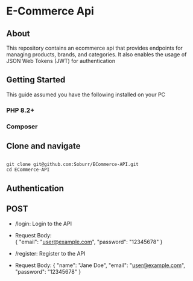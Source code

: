 # E-Commerce Api

## About
This repository contains an ecommerce api that provides endpoints for managing products, brands, and categories. It also enables the usage of JSON Web Tokens (JWT) for authentication

## Getting Started 
This guide assumed you have the following installed on your PC
### PHP 8.2+
### Composer

## Clone and navigate
##
    git clone git@github.com:Soburr/ECommerce-API.git
    cd ECommerce-API

## Authentication
## POST 
- /login: Login to the API <br>
- Request Body: <br>
  {
   "email": "user@example.com",
   "password": "12345678"
  }

  
- /register: Register to the API
- Request Body:
  {
   "name": "Jane Doe",
   "email": "user@example.com",
   "password": "12345678"
  }
